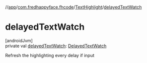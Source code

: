 //[app](../../../index.md)/[com.fredhappyface.fhcode](../index.md)/[TextHighlight](index.md)/[delayedTextWatch](delayed-text-watch.md)

# delayedTextWatch

[androidJvm]\
private val [delayedTextWatch](delayed-text-watch.md): [DelayedTextWatch](../-delayed-text-watch/index.md)

Refresh the highlighting every delay if input

